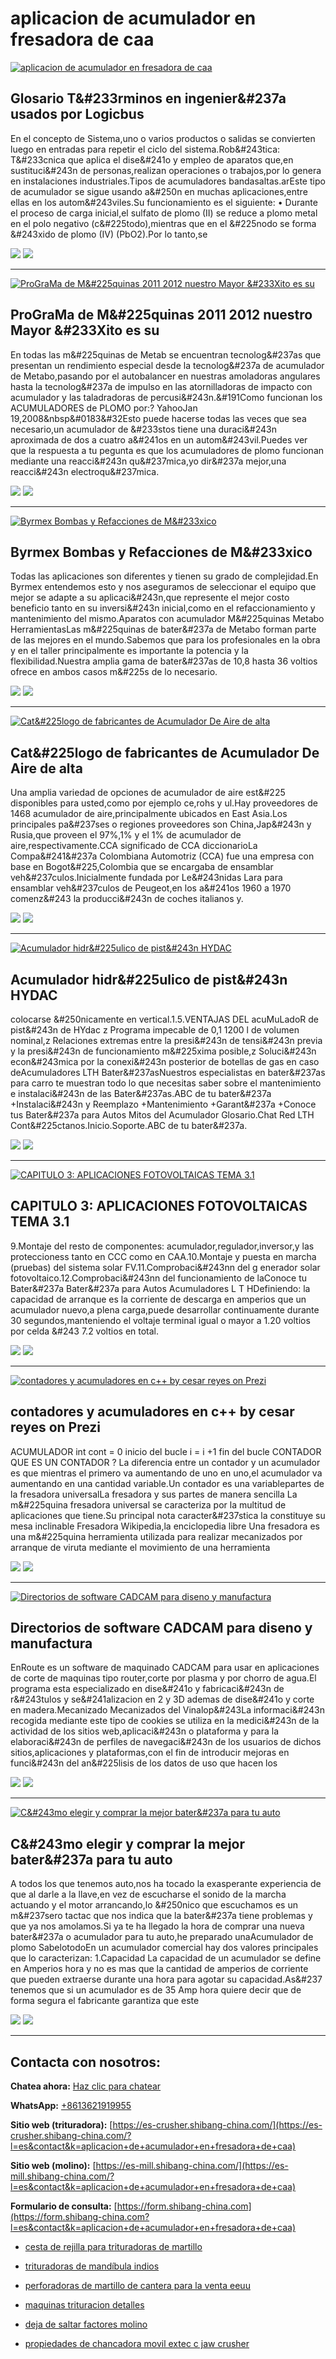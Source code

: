 # aplicacion de acumulador en fresadora de caa

<a href="https://swt.shibang-china.com/?l=es&img&k=aplicacion+de+acumulador+en+fresadora+de+caa" target="_blank">![aplicacion de acumulador en fresadora de caa](http://static.shibang-china.com/all-800x300/1035.jpg)</a>

## Glosario T&#233rminos en ingenier&#237a usados por Logicbus
En el concepto de Sistema,uno o varios productos o salidas se convierten luego en entradas para repetir el ciclo del sistema.Rob&#243tica: T&#233cnica que aplica el dise&#241o y empleo de aparatos que,en sustituci&#243n de personas,realizan operaciones o trabajos,por lo genera en instalaciones industriales.Tipos de acumuladores bandasaltas.arEste tipo de acumulador se sigue usando a&#250n en muchas aplicaciones,entre ellas en los autom&#243viles.Su funcionamiento es el siguiente: • Durante el proceso de carga inicial,el sulfato de plomo (II) se reduce a plomo metal en el polo negativo (c&#225todo),mientras que en el &#225nodo se forma &#243xido de plomo (IV) (PbO2).Por lo tanto,se


<a href="https://whatsapp.shibangsoft.com/WhatsApp.php" target="_blank" title="WhatsApp">![](http://static.shibang-china.com/icon/whatsapp.png)</a> <a href="https://swt.shibang-china.com/?l=es&icon&k=aplicacion+de+acumulador+en+fresadora+de+caa" target="_blank">![](http://static.shibang-china.com/icon/chat-es.png)</a>

---

<a href="https://swt.shibang-china.com/?l=es&img&k=aplicacion+de+acumulador+en+fresadora+de+caa" target="_blank">![ProGraMa de M&#225quinas 2011 2012 nuestro Mayor &#233Xito es su](http://static.shibang-china.com/all-800x300/863.jpg)</a>

## ProGraMa de M&#225quinas 2011 2012 nuestro Mayor &#233Xito es su
En todas las m&#225quinas de Metab se encuentran tecnolog&#237as que presentan un rendimiento especial desde la tecnolog&#237a de acumulador de Metabo,pasando por el autobalancer en nuestras amoladoras angulares hasta la tecnolog&#237a de impulso en las atornilladoras de impacto con acumulador y las taladradoras de percusi&#243n.&#191Como funcionan los ACUMULADORES de PLOMO por:? YahooJan 19,2008&nbsp&#0183&#32Esto puede hacerse todas las veces que sea necesario,un acumulador de &#233stos tiene una duraci&#243n aproximada de dos a cuatro a&#241os en un autom&#243vil.Puedes ver que la respuesta a tu pegunta es que los acumuladores de plomo funcionan mediante una reacci&#243n qu&#237mica,yo dir&#237a mejor,una reacci&#243n electroqu&#237mica.


<a href="https://whatsapp.shibangsoft.com/WhatsApp.php" target="_blank" title="WhatsApp">![](http://static.shibang-china.com/icon/whatsapp.png)</a> <a href="https://swt.shibang-china.com/?l=es&icon&k=aplicacion+de+acumulador+en+fresadora+de+caa" target="_blank">![](http://static.shibang-china.com/icon/chat-es.png)</a>

---

<a href="https://swt.shibang-china.com/?l=es&img&k=aplicacion+de+acumulador+en+fresadora+de+caa" target="_blank">![Byrmex Bombas y Refacciones de M&#233xico](http://static.shibang-china.com/all-800x300/1137.jpg)</a>

## Byrmex Bombas y Refacciones de M&#233xico
Todas las aplicaciones son diferentes y tienen su grado de complejidad.En Byrmex entendemos esto y nos aseguramos de seleccionar el equipo que mejor se adapte a su aplicaci&#243n,que represente el mejor costo beneficio tanto en su inversi&#243n inicial,como en el refaccionamiento y mantenimiento del mismo.Aparatos con acumulador M&#225quinas Metabo HerramientasLas m&#225quinas de bater&#237a de Metabo forman parte de las mejores en el mundo.Sabemos que para los profesionales en la obra y en el taller principalmente es importante la potencia y la flexibilidad.Nuestra amplia gama de bater&#237as de 10,8 hasta 36 voltios ofrece en ambos casos m&#225s de lo necesario.


<a href="https://whatsapp.shibangsoft.com/WhatsApp.php" target="_blank" title="WhatsApp">![](http://static.shibang-china.com/icon/whatsapp.png)</a> <a href="https://swt.shibang-china.com/?l=es&icon&k=aplicacion+de+acumulador+en+fresadora+de+caa" target="_blank">![](http://static.shibang-china.com/icon/chat-es.png)</a>

---

<a href="https://swt.shibang-china.com/?l=es&img&k=aplicacion+de+acumulador+en+fresadora+de+caa" target="_blank">![Cat&#225logo de fabricantes de Acumulador De Aire de alta](http://static.shibang-china.com/all-800x300/5.jpg)</a>

## Cat&#225logo de fabricantes de Acumulador De Aire de alta
Una amplia variedad de opciones de acumulador de aire est&#225 disponibles para usted,como por ejemplo ce,rohs y ul.Hay proveedores de 1468 acumulador de aire,principalmente ubicados en East Asia.Los principales pa&#237ses o regiones proveedores son China,Jap&#243n y Rusia,que proveen el 97%,1% y el 1% de acumulador de aire,respectivamente.CCA significado de CCA diccionarioLa Compa&#241&#237a Colombiana Automotriz (CCA) fue una empresa con base en Bogot&#225,Colombia que se encargaba de ensamblar veh&#237culos.Inicialmente fundada por Le&#243nidas Lara para ensamblar veh&#237culos de Peugeot,en los a&#241os 1960 a 1970 comenz&#243 la producci&#243n de coches italianos y.


<a href="https://whatsapp.shibangsoft.com/WhatsApp.php" target="_blank" title="WhatsApp">![](http://static.shibang-china.com/icon/whatsapp.png)</a> <a href="https://swt.shibang-china.com/?l=es&icon&k=aplicacion+de+acumulador+en+fresadora+de+caa" target="_blank">![](http://static.shibang-china.com/icon/chat-es.png)</a>

---

<a href="https://swt.shibang-china.com/?l=es&img&k=aplicacion+de+acumulador+en+fresadora+de+caa" target="_blank">![Acumulador hidr&#225ulico de pist&#243n HYDAC](http://static.shibang-china.com/all-800x300/464.jpg)</a>

## Acumulador hidr&#225ulico de pist&#243n HYDAC
colocarse &#250nicamente en vertical.1.5.VENTAJAS DEL acuMuLadoR de pist&#243n de HYdac z Programa impecable de 0,1 1200 l de volumen nominal,z Relaciones extremas entre la presi&#243n de tensi&#243n previa y la presi&#243n de funcionamiento m&#225xima posible,z Soluci&#243n econ&#243mica por la conexi&#243n posterior de botellas de gas en caso deAcumuladores LTH Bater&#237asNuestros especialistas en bater&#237as para carro te muestran todo lo que necesitas saber sobre el mantenimiento e instalaci&#243n de las Bater&#237as.ABC de tu bater&#237a +Instalaci&#243n y Reemplazo +Mantenimiento +Garant&#237a +Conoce tus Bater&#237a para Autos Mitos del Acumulador Glosario.Chat Red LTH Cont&#225ctanos.Inicio.Soporte.ABC de tu bater&#237a.


<a href="https://whatsapp.shibangsoft.com/WhatsApp.php" target="_blank" title="WhatsApp">![](http://static.shibang-china.com/icon/whatsapp.png)</a> <a href="https://swt.shibang-china.com/?l=es&icon&k=aplicacion+de+acumulador+en+fresadora+de+caa" target="_blank">![](http://static.shibang-china.com/icon/chat-es.png)</a>

---

<a href="https://swt.shibang-china.com/?l=es&img&k=aplicacion+de+acumulador+en+fresadora+de+caa" target="_blank">![CAPITULO 3: APLICACIONES FOTOVOLTAICAS TEMA 3.1](http://static.shibang-china.com/all-800x300/1496.jpg)</a>

## CAPITULO 3: APLICACIONES FOTOVOLTAICAS TEMA 3.1
9.Montaje del resto de componentes: acumulador,regulador,inversor,y las proteccioness tanto en CCC como en CAA.10.Montaje y puesta en marcha (pruebas) del sistema solar FV.11.Comprobaci&#243nn del g enerador solar fotovoltaico.12.Comprobaci&#243nn del funcionamiento de laConoce tu Bater&#237a Bater&#237a para Autos Acumuladores L T HDefiniendo: la capacidad de arranque es la corriente de descarga en amperios que un acumulador nuevo,a plena carga,puede desarrollar continuamente durante 30 segundos,manteniendo el voltaje terminal igual o mayor a 1.20 voltios por celda &#243 7.2 voltios en total.


<a href="https://whatsapp.shibangsoft.com/WhatsApp.php" target="_blank" title="WhatsApp">![](http://static.shibang-china.com/icon/whatsapp.png)</a> <a href="https://swt.shibang-china.com/?l=es&icon&k=aplicacion+de+acumulador+en+fresadora+de+caa" target="_blank">![](http://static.shibang-china.com/icon/chat-es.png)</a>

---

<a href="https://swt.shibang-china.com/?l=es&img&k=aplicacion+de+acumulador+en+fresadora+de+caa" target="_blank">![contadores y acumuladores en c++ by cesar reyes on Prezi](http://static.shibang-china.com/all-800x300/1080.jpg)</a>

## contadores y acumuladores en c++ by cesar reyes on Prezi
ACUMULADOR int cont = 0 inicio del bucle i = i +1 fin del bucle CONTADOR QUE ES UN CONTADOR ? La diferencia entre un contador y un acumulador es que mientras el primero va aumentando de uno en uno,el acumulador va aumentando en una cantidad variable.Un contador es una variablepartes de la fresadora universalLa fresadora y sus partes de manera sencilla La m&#225quina fresadora universal se caracteriza por la multitud de aplicaciones que tiene.Su principal nota caracter&#237stica la constituye su mesa inclinable Fresadora Wikipedia,la enciclopedia libre Una fresadora es una m&#225quina herramienta utilizada para realizar mecanizados por arranque de viruta mediante el movimiento de una herramienta


<a href="https://whatsapp.shibangsoft.com/WhatsApp.php" target="_blank" title="WhatsApp">![](http://static.shibang-china.com/icon/whatsapp.png)</a> <a href="https://swt.shibang-china.com/?l=es&icon&k=aplicacion+de+acumulador+en+fresadora+de+caa" target="_blank">![](http://static.shibang-china.com/icon/chat-es.png)</a>

---

<a href="https://swt.shibang-china.com/?l=es&img&k=aplicacion+de+acumulador+en+fresadora+de+caa" target="_blank">![Directorios de software CADCAM para diseno y manufactura](http://static.shibang-china.com/all-800x300/122.jpg)</a>

## Directorios de software CADCAM para diseno y manufactura
EnRoute es un software de maquinado CADCAM para usar en aplicaciones de corte de maquinas tipo router,corte por plasma y por chorro de agua.El programa esta especializado en dise&#241o y fabricaci&#243n de r&#243tulos y se&#241alizacion en 2 y 3D ademas de dise&#241o y corte en madera.Mecanizado Mecanizados del Vinalop&#243La informaci&#243n recogida mediante este tipo de cookies se utiliza en la medici&#243n de la actividad de los sitios web,aplicaci&#243n o plataforma y para la elaboraci&#243n de perfiles de navegaci&#243n de los usuarios de dichos sitios,aplicaciones y plataformas,con el fin de introducir mejoras en funci&#243n del an&#225lisis de los datos de uso que hacen los


<a href="https://whatsapp.shibangsoft.com/WhatsApp.php" target="_blank" title="WhatsApp">![](http://static.shibang-china.com/icon/whatsapp.png)</a> <a href="https://swt.shibang-china.com/?l=es&icon&k=aplicacion+de+acumulador+en+fresadora+de+caa" target="_blank">![](http://static.shibang-china.com/icon/chat-es.png)</a>

---

<a href="https://swt.shibang-china.com/?l=es&img&k=aplicacion+de+acumulador+en+fresadora+de+caa" target="_blank">![C&#243mo elegir y comprar la mejor bater&#237a para tu auto](http://static.shibang-china.com/all-800x300/339.jpg)</a>

## C&#243mo elegir y comprar la mejor bater&#237a para tu auto
A todos los que tenemos auto,nos ha tocado la exasperante experiencia de que al darle a la llave,en vez de escucharse el sonido de la marcha actuando y el motor arrancando,lo &#250nico que escuchamos es un m&#237sero tactac que nos indica que la bater&#237a tiene problemas y que ya nos amolamos.Si ya te ha llegado la hora de comprar una nueva bater&#237a o acumulador para tu auto,he preparado unaAcumulador de plomo SabelotodoEn un acumulador comercial hay dos valores principales que lo caracterizan: 1.Capacidad La capacidad de un acumulador se define en Amperios hora y no es mas que la cantidad de amperios de corriente que pueden extraerse durante una hora para agotar su capacidad.As&#237 tenemos que si un acumulador es de 35 Amp hora quiere decir que de forma segura el fabricante garantiza que este


<a href="https://whatsapp.shibangsoft.com/WhatsApp.php" target="_blank" title="WhatsApp">![](http://static.shibang-china.com/icon/whatsapp.png)</a> <a href="https://swt.shibang-china.com/?l=es&icon&k=aplicacion+de+acumulador+en+fresadora+de+caa" target="_blank">![](http://static.shibang-china.com/icon/chat-es.png)</a>

---
## Contacta con nosotros:

**Chatea ahora:** [Haz clic para chatear](https://swt.shibang-china.com?l=es&contact&k=aplicacion+de+acumulador+en+fresadora+de+caa)

**WhatsApp:**  [+8613621919955](https://whatsapp.shibangsoft.com/WhatsApp.php)

**Sitio web (trituradora):** [https://es-crusher.shibang-china.com/](https://es-crusher.shibang-china.com/?l=es&contact&k=aplicacion+de+acumulador+en+fresadora+de+caa)

**Sitio web (molino):** [https://es-mill.shibang-china.com/](https://es-mill.shibang-china.com/?l=es&contact&k=aplicacion+de+acumulador+en+fresadora+de+caa)

**Formulario de consulta:** [https://form.shibang-china.com](https://form.shibang-china.com?l=es&contact&k=aplicacion+de+acumulador+en+fresadora+de+caa)

* [cesta de rejilla para trituradoras de martillo](../66/cesta%20de%20rejilla%20para%20trituradoras%20de%20martillo.md)

* [trituradoras de mandíbula indios](../79/trituradoras%20de%20mand%C3%ADbula%20indios.md)

* [perforadoras de martillo de cantera para la venta eeuu](../69/perforadoras%20de%20martillo%20de%20cantera%20para%20la%20venta%20eeuu.md)

* [maquinas trituracion detalles](../68/maquinas%20trituracion%20detalles.md)

* [deja de saltar factores molino](../68/deja%20de%20saltar%20factores%20molino.md)

* [propiedades de chancadora movil extec c jaw crusher](../79/propiedades%20de%20chancadora%20movil%20extec%20c%20jaw%20crusher.md)